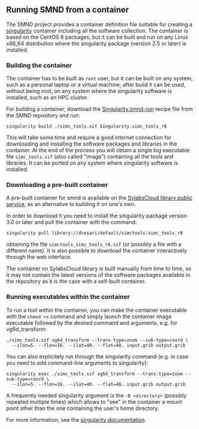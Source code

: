 ## Running SMND from a container ##

The SMND project provides a container definition file suitable for
creating a [singularity](https://sylabs.io/singularity/) container
including all the software collection. The container is based on the
CentOS 8 packages, but it can be built and run on any Linux x86_64
distribution where the singularity package (version 2.5 or later) is
installed.

### Building the container ###

The container has to be built as `root` user, but it can be built on
any system, such as a personal laptop or a virtual machine; after
build it can be used, without being root, on any system where the
singularity software is installed, such as an HPC cluster.

For building a container, download the
[Singularity.smnd-run](https://github.com/ARPA-SIMC/smnd/blob/master/Singularity.simc_tools_r8)
recipe file from the SMND repository and run:

```
singularity build ./simc_tools.sif Singularity.simc_tools_r8
```

This will take some time and require a good internet connection for
downloading and installing the software packages and libraries in the
container. At the end of the process you will obtain a single big
executable file `simc_tools.sif` (also called "image") containing all
the tools and libraries. It can be ported on any system where
singularity software is installed.

### Downloading a pre-built container ###

A pre-built container for smnd is available on the [SylabsCloud
library public
service](https://cloud.sylabs.io/library/dcesari/default/simctools), as an
alternative to building it on one's own.

In order to download it you need to install the singularity package
version 3.0 or later and pull the container with the command:

```
singularity pull library://dcesari/default/simctools:simc_tools_r8
```

obtaining the file `simctools_simc_tools_r8.sif` (or possibly a file
with a different name).  It is also possible to download the container
interactively through the web interface.

The container on SylabsCloud
library is built manually from time to time, so it may not contain the
latest versions of the software packages available in the repository
as it is the case with a self-built container.

### Running executables within the container ###

To run a tool within the container, you can make the container
executable with the `chmod +x` command and simply launch the container
image executable followed by the desired command and arguments,
e.g. for vg6d_transform:

```
./simc_tools.sif vg6d_transform --trans-type=zoom --sub-type=coord \
  --ilon=5. --flon=16. --ilat=40. --flat=48. input.grib output.grib
```

You can also explicitely run through the singularity command (e.g. in
case you need to add command-line arguments to singularity):

```
singularity exec ./simc_tools.sif vg6d_transform --trans-type=zoom --sub-type=coord \
  --ilon=5. --flon=16. --ilat=40. --flat=48. input.grib output.grib
```

A frequently needed singularity argument is the `-B <directory>`
(possibly repeated multiple times) which allows to "see" in the
container a mount point other than the one containing the user's home
directory.

For more information, see the [singularity
documentation](https://sylabs.io/guides/3.3/user-guide/quick_start.html#interact-with-images).

